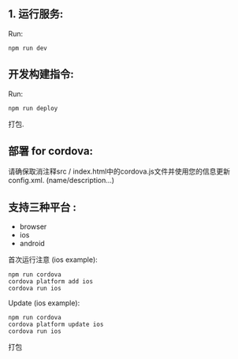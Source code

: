  ## 1. 运行服务:

Run:

```npm run dev```

## 开发构建指令:

Run:

```npm run deploy```

打包.

## 部署 for cordova:
请确保取消注释src / index.html中的cordova.js文件并使用您的信息更新config.xml. (name/description...)


## 支持三种平台 : 
- browser
- ios
- android

首次运行注意 (ios example):

```
npm run cordova
cordova platform add ios
cordova run ios
```

Update (ios example):

```
npm run cordova
cordova platform update ios
cordova run ios
```

打包